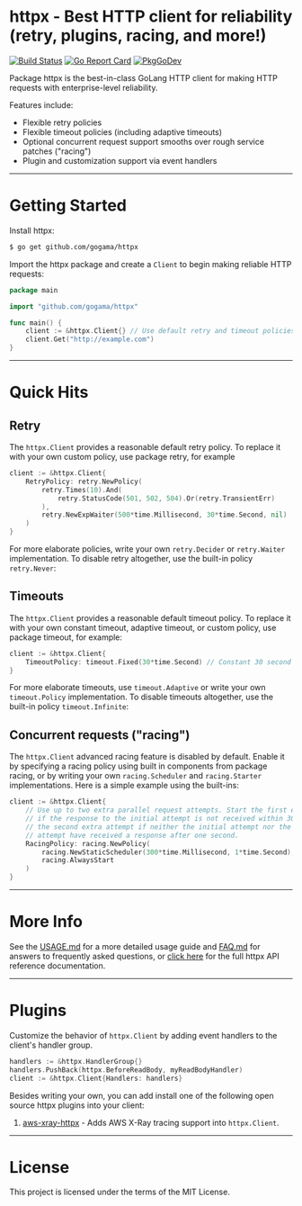 httpx - Best HTTP client for reliability (retry, plugins, racing, and more!) 
============================================================================

[![Build Status](https://travis-ci.com/gogama/httpx.svg)](https://travis-ci.com/gogama/httpx) [![Go Report Card](https://goreportcard.com/badge/github.com/gogama/httpx)](https://goreportcard.com/report/github.com/gogama/httpx) [![PkgGoDev](https://pkg.go.dev/badge/github.com/gogama/httpx)](https://pkg.go.dev/github.com/gogama/httpx)

Package httpx is the best-in-class GoLang HTTP client for making HTTP
requests with enterprise-level reliability.

Features include:

- Flexible retry policies
- Flexible timeout policies (including adaptive timeouts)
- Optional concurrent request support smooths over rough service patches ("racing")
- Plugin and customization support via event handlers

----

Getting Started
===============

Install httpx:

```sh
$ go get github.com/gogama/httpx
```

Import the httpx package and create a `Client` to begin making reliable
HTTP requests:

```go
package main

import "github.com/gogama/httpx"

func main() {
	client := &httpx.Client{} // Use default retry and timeout policies
	client.Get("http://example.com")
}
```

---

Quick Hits
==========

## Retry

The `httpx.Client` provides a reasonable default retry policy. To replace it
with your own custom policy, use package retry, for example

```go
client := &httpx.Client{
	RetryPolicy: retry.NewPolicy(
		retry.Times(10).And(
			retry.StatusCode(501, 502, 504).Or(retry.TransientErr)
        ),
        retry.NewExpWaiter(500*time.Millisecond, 30*time.Second, nil)
    )
}
```

For more elaborate policies, write your own `retry.Decider` or `retry.Waiter`
implementation. To disable retry altogether, use the built-in policy `retry.Never`:

## Timeouts

The `httpx.Client` provides a reasonable default timeout policy. To replace it
with your own constant timeout, adaptive timeout, or custom policy, use package
timeout, for example:

```go
client := &httpx.Client{
	TimeoutPolicy: timeout.Fixed(30*time.Second) // Constant 30 second timeout
}
```

For more elaborate timeouts, use `timeout.Adaptive` or write your own
`timeout.Policy` implementation. To disable timeouts altogether, use the built-in
policy `timeout.Infinite`:

## Concurrent requests ("racing")

The `httpx.Client` advanced racing feature is disabled by default. Enable it by
specifying a racing policy using built in components from package racing, or by
writing your own `racing.Scheduler` and `racing.Starter` implementations. Here
is a simple example using the built-ins:

```go
client := &httpx.Client{
	// Use up to two extra parallel request attempts. Start the first extra attempt
	// if the response to the initial attempt is not received within 300ms. Start
	// the second extra attempt if neither the initial attempt nor the first extra
	// attempt have received a response after one second. 
	RacingPolicy: racing.NewPolicy( 
		racing.NewStaticScheduler(300*time.Millisecond, 1*time.Second),
		racing.AlwaysStart
    )
}
```

---

More Info
=========

See the [USAGE.md](USAGE.md) for a more detailed usage guide and
[FAQ.md](FAQ.md) for answers to frequently asked questions, or
[click here](https://pkg.go.dev/github.com/gogama/httpx) for the full
httpx API reference documentation.

---

Plugins
=======

Customize the behavior of `httpx.Client` by adding event handlers to the
client's handler group.

```go
handlers := &httpx.HandlerGroup{}
handlers.PushBack(httpx.BeforeReadBody, myReadBodyHandler)
client := &httpx.Client{Handlers: handlers}
```

Besides writing your own, you can add install one of the following open source
httpx plugins into your client:

1. [aws-xray-httpx](https://github.com/gogama/aws-xray-httpx) - Adds AWS X-Ray
   tracing support into `httpx.Client`.

---

License
=======

This project is licensed under the terms of the MIT License.
